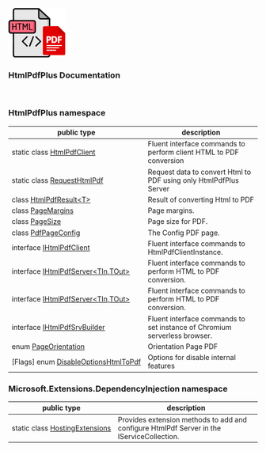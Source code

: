 ![HtmlPdfPLus Logo](https://raw.githubusercontent.com/FRACerqueira/HtmlPdfPLus/refs/heads/main/docs/images/iconsmall.png)

### HtmlPdfPlus Documentation 
</br>

### HtmlPdfPlus namespace

| public type | description |
| --- | --- |
| static class [HtmlPdfClient](./assemblies/HtmlPdfPlus/HtmlPdfClient.md) | Fluent interface commands to perform client HTML to PDF conversion |
| static class [RequestHtmlPdf](./assemblies/HtmlPdfPlus/RequestHtmlPdf.md) | Request data to convert Html to PDF using only HtmlPdfPlus Server |
| class [HtmlPdfResult&lt;T&gt;](./assemblies/HtmlPdfPlus/HtmlPdfResult-1.md) | Result of converting Html to PDF |
| class [PageMargins](./assemblies/HtmlPdfPlus/PageMargins.md) | Page margins. |
| class [PageSize](./assemblies/HtmlPdfPlus/PageSize.md) | Page size for PDF. |
| class [PdfPageConfig](./assemblies/HtmlPdfPlus/PdfPageConfig.md) | The Config PDF page. |
| interface [IHtmlPdfClient](./assemblies/HtmlPdfPlus/IHtmlPdfClient.md) | Fluent interface commands to HtmlPdfClientInstance. |
| interface [IHtmlPdfServer&lt;TIn,TOut&gt;](./assemblies/HtmlPdfPlus/IHtmlPdfServer-2.md) | Fluent interface commands to perform HTML to PDF conversion. |
| interface [IHtmlPdfServer&lt;TIn,TOut&gt;](./assemblies/HtmlPdfPlus/IHtmlPdfServer-2.md) | Fluent interface commands to perform HTML to PDF conversion. |
| interface [IHtmlPdfSrvBuilder](./assemblies/HtmlPdfPlus/IHtmlPdfSrvBuilder.md) | Fluent interface commands to set instance of Chromium serverless browser. |
| enum [PageOrientation](./assemblies/HtmlPdfPlus/PageOrientation.md) | Orientation Page PDF |
| [Flags] enum [DisableOptionsHtmlToPdf](./assemblies/HtmlPdfPlus/DisableOptionsHtmlToPdf.md) | Options for disable internal features |

### Microsoft.Extensions.DependencyInjection namespace

| public type | description |
| --- | --- |
| static class [HostingExtensions](./assemblies/Microsoft.Extensions.DependencyInjection/HostingExtensions.md) | Provides extension methods to add and configure HtmlPdf Server in the IServiceCollection. |

